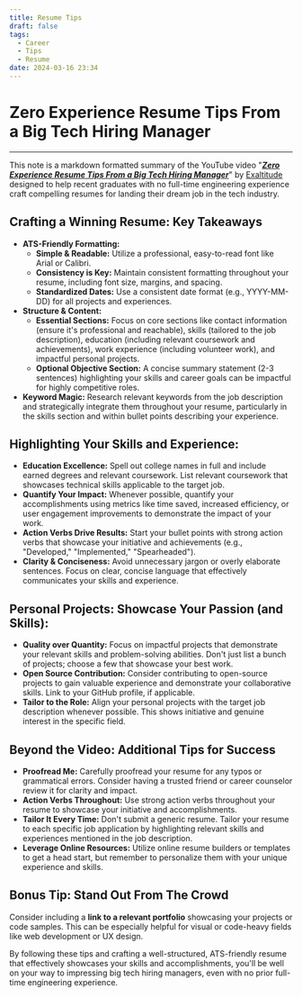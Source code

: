```yaml
---
title: Resume Tips
draft: false
tags:   
  - Career
  - Tips
  - Resume
date: 2024-03-16 23:34
---
```

# Zero Experience Resume Tips From a Big Tech Hiring Manager

---

This note is a markdown formatted summary of the YouTube video "[***Zero Experience Resume Tips From a Big Tech Hiring Manager***](https://www.youtube.com/watch?v=AmPWN6McX7k)" by [Exaltitude](https://www.youtube.com/@exaltitude) designed to help recent graduates with no full-time engineering experience craft compelling resumes for landing their dream job in the tech industry.

## **Crafting a Winning Resume: Key Takeaways**

- **ATS-Friendly Formatting:**
  - **Simple & Readable:** Utilize a professional, easy-to-read font like Arial or Calibri.  
  - **Consistency is Key:** Maintain consistent formatting throughout your resume, including font size, margins, and spacing.
  - **Standardized Dates:** Use a consistent date format (e.g., YYYY-MM-DD) for all projects and experiences.
- **Structure & Content:**
  - **Essential Sections:** Focus on core sections like contact information (ensure it's professional and reachable), skills (tailored to the job description), education (including relevant coursework and achievements), work experience (including volunteer work), and impactful personal projects.  
  - **Optional Objective Section:** A concise summary statement (2-3 sentences) highlighting your skills and career goals can be impactful for highly competitive roles.
- **Keyword Magic:** Research relevant keywords from the job description and strategically integrate them throughout your resume, particularly in the skills section and within bullet points describing your experience.

## **Highlighting Your Skills and Experience:**

- **Education Excellence:** Spell out college names in full and include earned degrees and relevant coursework. List relevant coursework that showcases technical skills applicable to the target job.
- **Quantify Your Impact:** Whenever possible, quantify your accomplishments using metrics like time saved, increased efficiency, or user engagement improvements to demonstrate the impact of your work.
- **Action Verbs Drive Results:** Start your bullet points with strong action verbs that showcase your initiative and achievements (e.g., "Developed," "Implemented," "Spearheaded").
- **Clarity & Conciseness:** Avoid unnecessary jargon or overly elaborate sentences. Focus on clear, concise language that effectively communicates your skills and experience.

## **Personal Projects: Showcase Your Passion (and Skills):**

- **Quality over Quantity:** Focus on impactful projects that demonstrate your relevant skills and problem-solving abilities. Don't just list a bunch of projects; choose a few that showcase your best work.
- **Open Source Contribution:** Consider contributing to open-source projects to gain valuable experience and demonstrate your collaborative skills. Link to your GitHub profile, if applicable.
- **Tailor to the Role:** Align your personal projects with the target job description whenever possible. This shows initiative and genuine interest in the specific field.

## **Beyond the Video: Additional Tips for Success**

- **Proofread Me:** Carefully proofread your resume for any typos or grammatical errors. Consider having a trusted friend or career counselor review it for clarity and impact.
- **Action Verbs Throughout:** Use strong action verbs throughout your resume to showcase your initiative and accomplishments.
- **Tailor It Every Time:** Don't submit a generic resume. Tailor your resume to each specific job application by highlighting relevant skills and experiences mentioned in the job description.
- **Leverage Online Resources:** Utilize online resume builders or templates to get a head start, but remember to personalize them with your unique experience and skills.

## **Bonus Tip: Stand Out From The Crowd**

Consider including a **link to a relevant portfolio** showcasing your projects or code samples. This can be especially helpful for visual or code-heavy fields like web development or UX design.

By following these tips and crafting a well-structured, ATS-friendly resume that effectively showcases your skills and accomplishments, you'll be well on your way to impressing big tech hiring managers, even with no prior full-time engineering experience.

